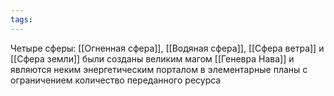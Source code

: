 ```yaml
---
tags:
---
```

Четыре сферы: [[Огненная сфера]], [[Водяная сфера]], [[Сфера ветра]] и [[Сфера земли]] были созданы великим магом [[Геневра Нава]] и являются неким энергетическим порталом в элементарные планы с ограничением количество переданного ресурса